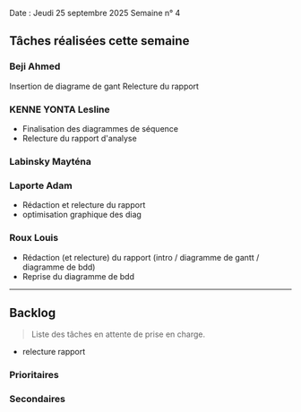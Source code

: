 Date : Jeudi 25 septembre 2025
Semaine n° 4

## Tâches réalisées cette semaine



### Beji Ahmed
Insertion de diagrame de gant
Relecture du rapport

### KENNE YONTA Lesline
- Finalisation des diagrammes de séquence
- Relecture du rapport d'analyse

### Labinsky Mayténa


### Laporte Adam
- Rédaction et relecture du rapport 
- optimisation graphique des diag

### Roux Louis
- Rédaction (et relecture) du rapport (intro / diagramme de gantt / diagramme de bdd)
- Reprise du diagramme de bdd

---

## Backlog

> Liste des tâches en attente de prise en charge.
- relecture rapport 
  


### Prioritaires


### Secondaires
